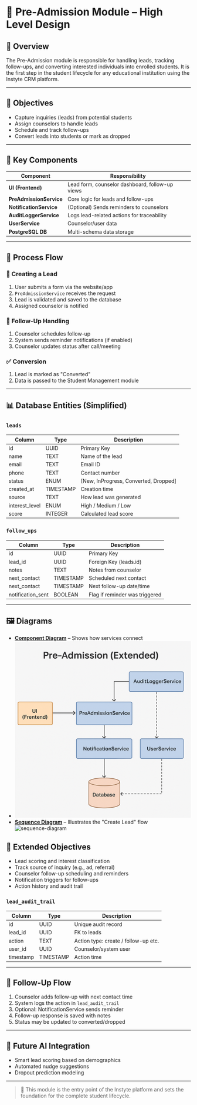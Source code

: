# 📘 Pre-Admission Module – High Level Design

## 🧠 Overview

The Pre-Admission module is responsible for handling leads, tracking follow-ups, and converting interested individuals into enrolled students. It is the first step in the student lifecycle for any educational institution using the Instyte CRM platform.

---

## 🎯 Objectives

- Capture inquiries (leads) from potential students
- Assign counselors to handle leads
- Schedule and track follow-ups
- Convert leads into students or mark as dropped

---

## 🧩 Key Components

| Component              | Responsibility                                  |
|------------------------|--------------------------------------------------|
| **UI (Frontend)**      | Lead form, counselor dashboard, follow-up views |
| **PreAdmissionService**| Core logic for leads and follow-ups             |
| **NotificationService**| (Optional) Sends reminders to counselors         |
| **AuditLoggerService** | Logs lead-related actions for traceability       |
| **UserService**        | Counselor/user data                             |
| **PostgreSQL DB**      | Multi-schema data storage                        |

---

## 🔄 Process Flow

### 📝 Creating a Lead
1. User submits a form via the website/app
2. `PreAdmissionService` receives the request
3. Lead is validated and saved to the database
4. Assigned counselor is notified

### 🔁 Follow-Up Handling
1. Counselor schedules follow-up
2. System sends reminder notifications (if enabled)
3. Counselor updates status after call/meeting

### ✅ Conversion
1. Lead is marked as "Converted"
2. Data is passed to the Student Management module

---

## 📊 Database Entities (Simplified)

### `leads`
| Column      | Type       | Description              |
|-------------|------------|--------------------------|
| id          | UUID       | Primary Key              |
| name        | TEXT       | Name of the lead         |
| email       | TEXT       | Email ID                 |
| phone       | TEXT       | Contact number           |
| status      | ENUM       | [New, InProgress, Converted, Dropped] |
| created_at  | TIMESTAMP  | Creation time            |
| source         | TEXT    | How lead was generated   |
| interest_level | ENUM    | High / Medium / Low      |
| score          | INTEGER | Calculated lead score    |

### `follow_ups`
| Column       | Type      | Description               |
|--------------|-----------|---------------------------|
| id           | UUID      | Primary Key               |
| lead_id      | UUID      | Foreign Key (leads.id)    |
| notes        | TEXT      | Notes from counselor      |
| next_contact | TIMESTAMP | Scheduled next contact    |
| next_contact | TIMESTAMP  | Next follow-up date/time  |
| notification_sent | BOOLEAN    | Flag if reminder was triggered |

---

## 🖼️ Diagrams

- **[Component Diagram](./component-diagram.png)** – Shows how services connect
- ![component-diagram.png](component-diagram.png)
- **[Sequence Diagram](./sequence-diagram.png)** – Illustrates the "Create Lead" flow
![sequence-diagram](https://github.com/user-attachments/assets/df03e47a-399e-4f3a-9060-c738c606468c)
## 🎯 Extended Objectives

- Lead scoring and interest classification
- Track source of inquiry (e.g., ad, referral)
- Counselor follow-up scheduling and reminders
- Notification triggers for follow-ups
- Action history and audit trail

### `lead_audit_trail`
| Column         | Type       | Description                          |
|----------------|------------|--------------------------------------|
| id             | UUID       | Unique audit record                  |
| lead_id        | UUID       | FK to leads                          |
| action         | TEXT       | Action type: create / follow-up etc. |
| user_id        | UUID       | Counselor/system user                |
| timestamp      | TIMESTAMP  | Action time                          |

---

## 🔁 Follow-Up Flow

1. Counselor adds follow-up with next contact time
2. System logs the action in `lead_audit_trail`
3. Optional: NotificationService sends reminder
4. Follow-up response is saved with notes
5. Status may be updated to converted/dropped

---

## 🧠 Future AI Integration

- Smart lead scoring based on demographics
- Automated nudge suggestions
- Dropout prediction modeling

---

> 🧠 This module is the entry point of the Instyte platform and sets the foundation for the complete student lifecycle.
